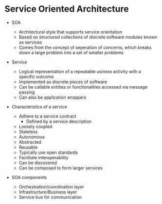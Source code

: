 # Service Oriented Architecture

- SOA
  - Architectural style that supports service orientation
  - Based on structured collections of discrete software modules known as services
  - Comes from the concept of seperation of concerns, which breaks down a large problem into a set of smaller problems

- Service
  - Logical representation of a repeatable usiness activity with a specific outcome
  - Implemented as discrete pieces of software
  - Can be callable entities or functionalities accessed via message passing
  - Can also be application wrappers

- Characteristics of a service
  - Adhere to a service contract
    - Defined by a service description
  - Loosely coupled
  - Stateless
  - Autonomous
  - Abstracted
  - Reusable
  - Typically use open standards
  - Facilitate interoperability
  - Can be discovered
  - Can be composed to form larger services

- SOA components
  - Orchestration/coordination layer
  - Infrastructure/Business layer
  - Service bus for communication